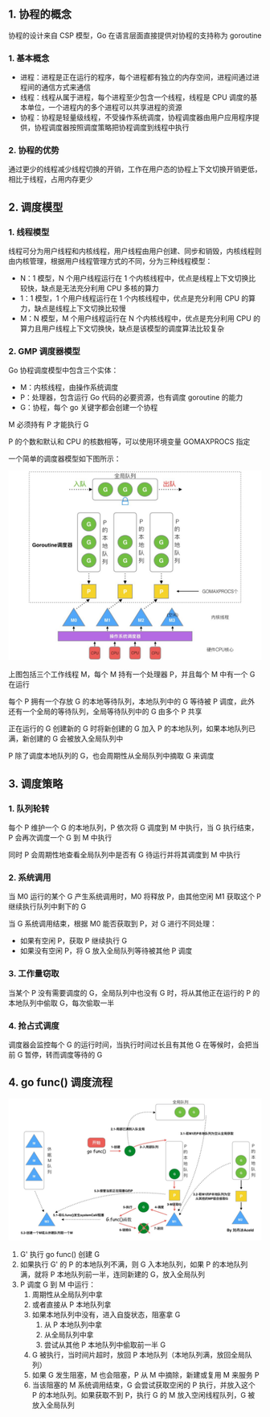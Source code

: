 ## 1. 协程的概念

协程的设计来自 CSP 模型，Go 在语言层面直接提供对协程的支持称为 goroutine

### 1. 基本概念

- 进程：进程是正在运行的程序，每个进程都有独立的内存空间，进程间通过进程间的通信方式来通信
- 线程：线程从属于进程，每个进程至少包含一个线程，线程是 CPU 调度的基本单位，一个进程内的多个进程可以共享进程的资源
- 协程：协程是轻量级线程，不受操作系统调度，协程调度器由用户应用程序提供，协程调度器按照调度策略把协程调度到线程中执行

### 2. 协程的优势

通过更少的线程减少线程切换的开销，工作在用户态的协程上下文切换开销更低，相比于线程，占用内存更少

## 2. 调度模型

### 1. 线程模型

线程可分为用户线程和内核线程，用户线程由用户创建、同步和销毁，内核线程则由内核管理，根据用户线程管理方式的不同，分为三种线程模型：

- N：1 模型，N 个用户线程运行在 1 个内核线程中，优点是线程上下文切换比较快，缺点是无法充分利用 CPU 多核的算力
- 1：1 模型，1 个用户线程运行在 1 个内核线程中，优点是充分利用 CPU 的算力，缺点是线程上下文切换比较慢
- M：N 模型，M 个用户线程运行在 N 个内核线程中，优点是充分利用 CPU 的算力且用户线程上下文切换快，缺点是该模型的调度算法比较复杂

### 2. GMP 调度器模型

Go 协程调度模型中包含三个实体：

- M：内核线程，由操作系统调度
- P：处理器，包含运行 Go 代码的必要资源，也有调度 goroutine 的能力
- G：协程，每个 go 关键字都会创建一个协程

M 必须持有 P 才能执行 G

P 的个数和默认和 CPU 的核数相等，可以使用环境变量 GOMAXPROCS 指定

一个简单的调度器模型如下图所示：

![GMP调度模型](pic/GMP调度模型.jpg)

上图包括三个工作线程 M，每个 M 持有一个处理器 P，并且每个 M 中有一个 G 在运行

每个 P 拥有一个存放 G 的本地等待队列，本地队列中的 G 等待被 P 调度，此外还有一个全局的等待队列，全局等待队列中的 G 由多个 P 共享

正在运行的 G 创建新的 G 时将新创建的 G 加入 P 的本地队列，如果本地队列已满，新创建的 G 会被放入全局队列中

P 除了调度本地队列的 G，也会周期性从全局队列中摘取 G 来调度

## 3. 调度策略

### 1. 队列轮转

每个 P 维护一个 G 的本地队列，P 依次将 G 调度到 M 中执行，当 G 执行结束，P 会再次调度一个 G 到 M 中执行

同时 P 会周期性地查看全局队列中是否有 G 待运行并将其调度到 M 中执行

### 2. 系统调用

当 M0 运行的某个 G 产生系统调用时，M0 将释放 P，由其他空闲 M1 获取这个 P 继续执行队列中剩下的 G

当 G 系统调用结束，根据 M0 能否获取到 P，对 G 进行不同处理：

- 如果有空闲 P，获取 P 继续执行 G
- 如果没有空闲 P，将 G 放入全局队列等待被其他 P 调度

### 3. 工作量窃取

当某个 P 没有需要调度的 G，全局队列中也没有 G 时，将从其他正在运行的 P 的本地队列中偷取 G，每次偷取一半

### 4. 抢占式调度

调度器会监控每个 G 的运行时间，当执行时间过长且有其他 G 在等候时，会把当前 G 暂停，转而调度等待的 G

## 4. go func() 调度流程

![调度流程](pic/调度流程.jpg)

1. G' 执行 go func() 创建 G
2. 如果执行 G' 的 P 的本地队列不满，则 G 入本地队列，如果 P 的本地队列满，就将 P 本地队列前一半，连同新建的 G，放入全局队列
3. P 调度 G 到 M 中运行：
   1. 周期性从全局队列中拿
   2. 或者直接从 P 本地队列拿
   3. 如果本地队列中没有，进入自旋状态，阻塞拿 G
      1. 从 P 本地队列中拿
      2. 从全局队列中拿
      3. 尝试从其他 P 本地队列中偷取前一半 G
   4. G 被执行，当时间片超时，放回 P 本地队列（本地队列满，放回全局队列）
   5. 如果 G 发生阻塞，M 也会阻塞，P 从 M 中摘除，新建或复用 M 来服务 P
   6. 当该阻塞的 M 系统调用结束，G 会尝试获取空闲的 P 执行，并放入这个 P 的本地队列。如果获取不到 P，执行 G 的 M 放入空闲线程队列，G 被放入全局队列
